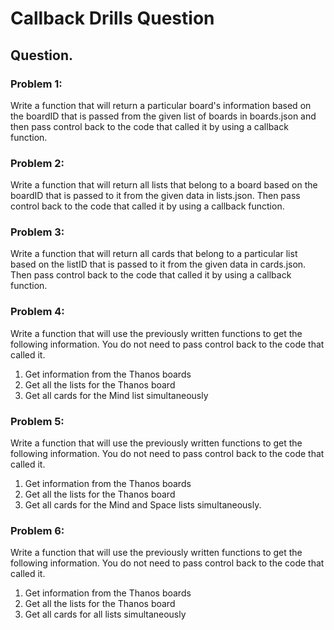 # Callback Drills Question

## Question.

### Problem 1:
Write a function that will return a particular board's information based on the boardID that is passed from the given list of boards in boards.json and then pass control back to the code that called it by using a callback function.


### Problem 2:
Write a function that will return all lists that belong to a board based on the boardID that is passed to it from the given data in lists.json. Then pass control back to the code that called it by using a callback function.


###	Problem 3:
Write a function that will return all cards that belong to a particular list based on the listID that is passed to it from the given data in cards.json.
Then pass control back to the code that called it by using a callback function.

### Problem 4:
Write a function that will use the previously written functions to get the following information.
     You do not need to pass control back to the code that called it.
   1. Get information from the Thanos boards
   2. Get all the lists for the Thanos board
   3. Get all cards for the Mind list simultaneously


### Problem 5:
Write a function that will use the previously written functions to get the following information.
     You do not need to pass control back to the code that called it.
   1. Get information from the Thanos boards
   2. Get all the lists for the Thanos board
   3. Get all cards for the Mind and Space lists simultaneously.
   
### Problem 6:
Write a function that will use the previously written functions to get the following information. You do not need to pass control back to the code that called it.

   1. Get information from the Thanos boards
   2. Get all the lists for the Thanos board
   3. Get all cards for all lists simultaneously